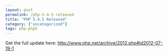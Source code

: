 ```yaml
---
layout: post
permalink: /php-5-4-5-released
title: "PHP 5.4.5 Released"
category: ["uncategorized"]
tags: php-php5
---
```

Get the full update here: http://www.php.net/archive/2012.php#id2012-07-19-1

